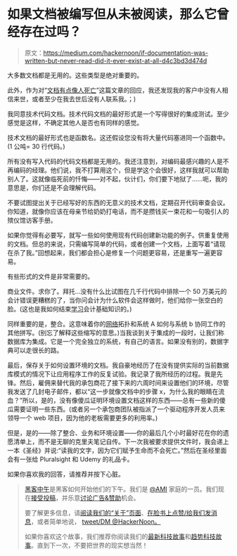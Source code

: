 # 如果文档被编写但从未被阅读，那么它曾经存在过吗？

> 原文：<https://medium.com/hackernoon/if-documentation-was-written-but-never-read-did-it-ever-exist-at-all-d4c3bd3d474d>

大多数文档都是无用的。这些类型是绝对重要的。

此外，作为对“[文档有点像人死亡](https://hackernoon.com/documentation-is-a-bit-like-people-dying-5fb296b35c0b#.83c51ae5o)”这篇文章的回应，我还发现我的客户中没有人相信来世，或者至少在我去世后没有人联系我。；)

我同意技术代码文档。技术代码文档的最好形式是一个写得很好的集成测试。至少感觉是这样，不确定其他人是否也有同样的感觉。

技术文档的最好形式也是函数名。这还假设您没有将大量代码塞进同一个函数中。(1 公吨= 30 行代码。)

所有没有写入代码的代码文档都是无用的。我还注意到，对编码最感兴趣的人是不再编码的经理。他们说，我不打算用这个，但是学这个会很好，这样我就可以帮助别人了。这就像临死前的忏悔——对不起，伙计们，你们要下地狱了……呃，我的意思是，你们还是不会理解代码。

不要试图提出关于已经写好的东西的无意义的技术文档，定期召开代码审查会议。你知道，就像你应该在母亲节给奶奶打电话，而不是攒钱买一束花和一句吸引人的殡仪馆访客手册。

如果你觉得有必要写，就写一些如何使用现有代码创建新功能的例子。供重复使用的文档。但总的来说，只需编写简单的代码，或者创建一个文档，上面写着“请现在杀了我。”回想起来，我们都会担心是修复一个问题更容易，还是重写一遍更容易。

有些形式的文件是非常需要的。

商业文件。求你了。拜托…没有什么比试图在几千行代码中排除一个 50 万美元的会计错误更糟糕的了，当你问会计为什么软件会这样做时，他们给你一张空白的脸。(这也是我如何结束[学习](https://hackernoon.com/tagged/learning)会计基础知识的。)

同样重要的是，整合。这意味着你的[网络](https://hackernoon.com/tagged/network)拓扑和系统 A 如何与系统 b 协同工作的其他拼写。(别忘了解释这些缩写的意思。)当我谈到关于集成的一段时，让我们称数据库为集成。它是一个完全独立的系统，有自己的语言。如果没有别的，数据字典可以走很长的路。

最后，保存关于如何设置环境的文档。我自豪地经历了在没有提供实际的当前数据库模式的情况下让应用程序工作的反复试验。我记录了我所经历的过程。我是先锋。然后，雇佣来替代我的承包商花了接下来的六周时间来设置他们的环境，尽管我发送了几封电子邮件，都以“这一步就像文档中的步骤 x，为什么我的眼睛在流血？”所以，是的，没有像傻瓜证明环境设置文档这样的东西——总有一些新的傻瓜需要证明一些东西。(或者另一个承包商团队被指派了一个驱动程序开发人员来领导一个 web 项目，因为他的老板需要更多的利用率。)

但是，是的——除了整合、业务和环境设置——你的最后几个小时最好花在你的遗愿清单上，而不是无聊的克里夫笔记自传。下一次我被要求提供文件时，我会递上一本《圣经》并说:“读我的文字，因为它们赋予生命而不会死亡。”然后在圣经里面会有一张给 Pluralsight 和 Udemy 的礼品卡。

如果你喜欢我的回答，请推荐并按下心脏。

> [黑客中午](http://bit.ly/Hackernoon)是黑客如何开始他们的下午。我们是 [@AMI](http://bit.ly/atAMIatAMI) 家庭的一员。我们现在[接受投稿](http://bit.ly/hackernoonsubmission)，并乐意[讨论广告&赞助](mailto:partners@amipublications.com)机会。
> 
> 要了解更多信息，请[阅读我们的“关于”页面](https://goo.gl/4ofytp)、[在脸书上点赞/给我们发消息](http://bit.ly/HackernoonFB)，或者简单地说， [tweet/DM @HackerNoon。](https://goo.gl/k7XYbx)
> 
> 如果你喜欢这个故事，我们推荐你阅读我们的[最新科技故事](http://bit.ly/hackernoonlatestt)和[趋势科技故事](https://hackernoon.com/trending)。直到下一次，不要把世界的现实想当然！
